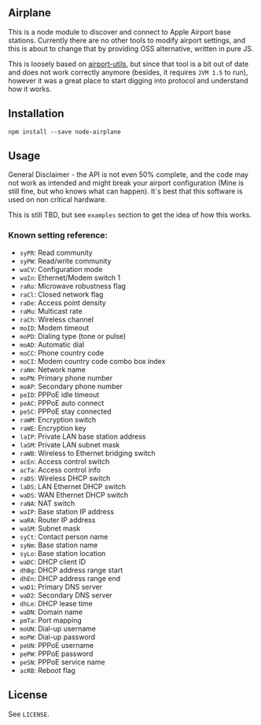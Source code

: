 ## Airplane

This is a node module to discover and connect to Apple Airport base stations.
Currently there are no other tools to modify airport settings, and this is about to change that by providing OSS alternative, written in pure JS.

This is loosely based on [airport-utils](https://launchpad.net/ubuntu/+source/airport-utils), but since that tool is a bit out of date and does not work correctly anymore (besides, it requires `JVM 1.5` to run), however it was a great place to start digging into protocol and understand how it works.

## Installation

```
npm install --save node-airplane
```

## Usage

General Disclaimer - the API is not even 50% complete, and the code may not work as intended and might break your airport configuration (Mine is still fine, but who knows what can happen). It\`s best that this software is used on non critical hardware.

This is still TBD, but see `examples` section to get the idea of how this works.

### Known setting reference:

- `syPR`: Read community
- `syPW`: Read/write community
- `waCV`: Configuration mode
- `waIn`: Ethernet/Modem switch 1
- `raRo`: Microwave robustness flag
- `raCl`: Closed network flag
- `raDe`: Access point density
- `raMu`: Multicast rate
- `raCh`: Wireless channel
- `moID`: Modem timeout
- `moPD`: Dialing type (tone or pulse)
- `moAD`: Automatic dial
- `moCC`: Phone country code
- `moCI`: Modem country code combo box index
- `raNm`: Network name
- `moPN`: Primary phone number
- `moAP`: Secondary phone number
- `peID`: PPPoE idle timeout
- `peAC`: PPPoE auto connect
- `peSC`: PPPoE stay connected
- `raWM`: Encryption switch
- `raWE`: Encryption key
- `laIP`: Private LAN base station address
- `laSM`: Private LAN subnet mask
- `raWB`: Wireless to Ethernet bridging switch
- `acEn`: Access control switch
- `acTa`: Access control info
- `raDS`: Wireless DHCP switch
- `laDS`: LAN Ethernet DHCP switch
- `waDS`: WAN Ethernet DHCP switch
- `raNA`: NAT switch
- `waIP`: Base station IP address
- `waRA`: Router IP address
- `waSM`: Subnet mask
- `syCt`: Contact person name
- `syNm`: Base station name
- `syLo`: Base station location
- `waDC`: DHCP client ID
- `dhBg`: DHCP address range start
- `dhEn`: DHCP address range end
- `waD1`: Primary DNS server
- `waD2`: Secondary DNS server
- `dhLe`: DHCP lease time
- `waDN`: Domain name
- `pmTa`: Port mapping
- `moUN`: Dial-up username
- `moPW`: Dial-up password
- `peUN`: PPPoE username
- `pePW`: PPPoE password
- `peSN`: PPPoE service name
- `acRB`: Reboot flag

## License

See `LICENSE`.
